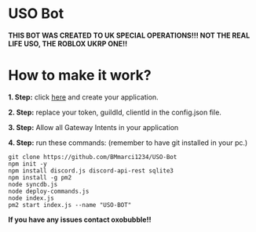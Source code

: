 # USO Bot

**THIS BOT WAS CREATED TO UK SPECIAL OPERATIONS!!! NOT THE REAL LIFE USO, THE ROBLOX UKRP ONE!!**

# How to make it work?

**1. Step:** click [here](https://discord.com/developers/applications) and create your application.

**2. Step:** replace your token, guildId, clientId in the config.json file.

**3. Step:** Allow all Gateway Intents in your application

**4. Step:** run these commands: (remember to have git installed in your pc.)
```
git clone https://github.com/BMmarci1234/USO-Bot
npm init -y
npm install discord.js discord-api-rest sqlite3
npm install -g pm2
node syncdb.js
node deploy-commands.js
node index.js
pm2 start index.js --name "USO-BOT"
```

**If you have any issues contact oxobubble!!**
